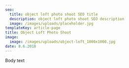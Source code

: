 ```yaml
---
seo: 
  title: object loft photo shoot SEO title
  description: object loft photo shoot SEO description
  image: /images/uploads/placeholder.jpg
templateKey: article-page
title: Object Loft Photo Shoot
image:
  image: /images/uploads/object-loft_1000x1000.jpg
date: 8.6.2018
---
```

Body text
